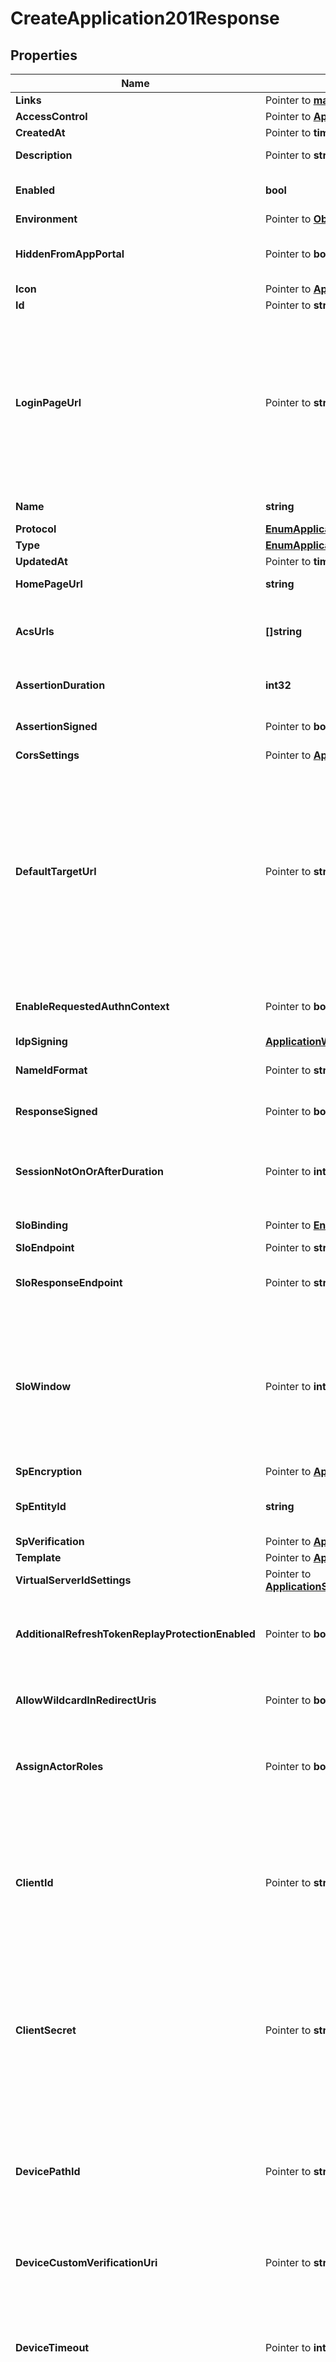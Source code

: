 # CreateApplication201Response

## Properties

Name | Type | Description | Notes
------------ | ------------- | ------------- | -------------
**Links** | Pointer to [**map[string]LinksHATEOASValue**](LinksHATEOASValue.md) |  | [optional] [readonly] 
**AccessControl** | Pointer to [**ApplicationAccessControl**](ApplicationAccessControl.md) |  | [optional] 
**CreatedAt** | Pointer to **time.Time** | The time the resource was created. | [optional] [readonly] 
**Description** | Pointer to **string** | A string that specifies the description of the application. | [optional] 
**Enabled** | **bool** | A string that specifies the current enabled state of the application. Options are ENABLED or DISABLED. | 
**Environment** | Pointer to [**ObjectEnvironment**](ObjectEnvironment.md) |  | [optional] 
**HiddenFromAppPortal** | Pointer to **bool** | A boolean to specify whether the application is hidden in the application portal despite the configured group access policy. | [optional] 
**Icon** | Pointer to [**ApplicationIcon**](ApplicationIcon.md) |  | [optional] 
**Id** | Pointer to **string** | A string that specifies the application ID. | [optional] [readonly] 
**LoginPageUrl** | Pointer to **string** | A string that specifies the custom login page URL for the application. If you set the loginPageUrl property for applications in an environment that sets a custom domain, the URL should include the top-level domain and at least one additional domain level. Warning To avoid issues with third-party cookies in some browsers, a custom domain must be used, giving your PingOne environment the same parent domain as your authentication application. For more information about custom domains, see Custom domains. | [optional] 
**Name** | **string** | A string that specifies the name of the application. This is a required property. | 
**Protocol** | [**EnumApplicationProtocol**](EnumApplicationProtocol.md) |  | 
**Type** | [**EnumApplicationType**](EnumApplicationType.md) |  | 
**UpdatedAt** | Pointer to **time.Time** | The time the resource was last updated. | [optional] [readonly] 
**HomePageUrl** | **string** | A string that specifies the custom home page URL for the application. | 
**AcsUrls** | **[]string** | A string that specifies the Assertion Consumer Service URLs. The first URL in the list is used as default (there must be at least one URL). This is a required property. | 
**AssertionDuration** | **int32** | An integer that specifies the assertion validity duration in seconds. This is a required property. | 
**AssertionSigned** | Pointer to **bool** | A boolean that specifies whether the SAML assertion itself should be signed. The default value is &#x60;true&#x60;. | [optional] [default to true]
**CorsSettings** | Pointer to [**ApplicationCorsSettings**](ApplicationCorsSettings.md) |  | [optional] 
**DefaultTargetUrl** | Pointer to **string** | This is used as the RelayState parameter by the IdP to deep link into the application after authentication. This value can be overridden by the applicationUrl query parameter for GET Identity Provider Initiated SSO. Although both of these parameters are generally URLs, because they are used as deep links, this is not enforced. If neither defaultTargetUrl nor applicationUrl is specified during a SAML authentication flow, no RelayState value is supplied to the application. The defaultTargetUrl (or the applicationUrl) value is passed to the SAML application&#39;s ACS URL as a separate RelayState key value (not within the SAMLResponse key value). | [optional] 
**EnableRequestedAuthnContext** | Pointer to **bool** | Indicates whether &#x60;requestedAuthnContext&#x60; is taken into account in policy decision-making during authentication. | [optional] 
**IdpSigning** | [**ApplicationWSFEDAllOfIdpSigning**](ApplicationWSFEDAllOfIdpSigning.md) |  | 
**NameIdFormat** | Pointer to **string** | A string that specifies the format of the Subject NameID attibute in the SAML assertion | [optional] 
**ResponseSigned** | Pointer to **bool** | A boolean that specifies whether the SAML assertion response itself should be signed. The default value is &#x60;false&#x60;. | [optional] [default to false]
**SessionNotOnOrAfterDuration** | Pointer to **int32** | Update this value if the SAML application requires a different &#x60;SessionNotOnOrAfter&#x60; attribute value within the &#x60;AuthnStatement&#x60; element than the &#x60;NotOnOrAfter&#x60; value set by the &#x60;assertionDuration&#x60; property. | [optional] 
**SloBinding** | Pointer to [**EnumApplicationSAMLSloBinding**](EnumApplicationSAMLSloBinding.md) |  | [optional] [default to ENUMAPPLICATIONSAMLSLOBINDING_POST]
**SloEndpoint** | Pointer to **string** | The single logout endpoint URL. | [optional] 
**SloResponseEndpoint** | Pointer to **string** | A string that specifies the endpoint URL to submit the logout response. If a value is not provided, the sloEndpoint property value is used to submit SLO response. | [optional] 
**SloWindow** | Pointer to **int32** | Defines how long PingOne can exchange logout messages with the application, specifically a &#x60;LogoutRequest&#x60; from the application, since the initial request. PingOne can also send a &#x60;LogoutRequest&#x60; to the application when a single logout is initiated by the user from other session participants, such as an application or identity provider. This setting is per application. The SLO logout is separate from the user session logout that revokes all tokens. | [optional] 
**SpEncryption** | Pointer to [**ApplicationSAMLAllOfSpEncryption**](ApplicationSAMLAllOfSpEncryption.md) |  | [optional] 
**SpEntityId** | **string** | A string that specifies the service provider entity ID used to lookup the application. This is a required property and is unique within the environment. | 
**SpVerification** | Pointer to [**ApplicationSAMLAllOfSpVerification**](ApplicationSAMLAllOfSpVerification.md) |  | [optional] 
**Template** | Pointer to [**ApplicationTemplate**](ApplicationTemplate.md) |  | [optional] 
**VirtualServerIdSettings** | Pointer to [**ApplicationSAMLAllOfVirtualServerIdSettings**](ApplicationSAMLAllOfVirtualServerIdSettings.md) |  | [optional] 
**AdditionalRefreshTokenReplayProtectionEnabled** | Pointer to **bool** | When set to &#x60;true&#x60; (the default), if you attempt to reuse the refresh token, the authorization server immediately revokes the reused refresh token, as well as all descendant tokens. Setting this to null equates to a &#x60;false&#x60; setting. | [optional] [default to true]
**AllowWildcardInRedirectUris** | Pointer to **bool** | A boolean to specify whether wildcards are allowed in redirect URIs. For more information, see [Wildcards in Redirect URIs](https://docs.pingidentity.com/csh?context&#x3D;p1_c_wildcard_redirect_uri). | [optional] 
**AssignActorRoles** | Pointer to **bool** | A boolean that specifies whether the permissions service should assign default roles to the application. This property is set only on the POST request. The property is ignored when included in a PUT request. | [optional] 
**ClientId** | Pointer to **string** | (Required when &#x60;clientSecret&#x60; is specified.) Supported only for &#x60;POST&#x60; operations. To modify the value of this field, the environment must be enabled with the feature flag to allow importing applications with administrator defined client ID and client secret values. This is the unique ID of an external application that is being migrated to PingOne. The ID must be a minimum of 8 alpha-numeric characters, and must be globally unique in PingOne. | [optional] 
**ClientSecret** | Pointer to **string** | (Required when &#x60;clientId&#x60; is specified.) Supported only for &#x60;POST&#x60; operations. To modify the value of this field, the environment must be enabled with the feature flag to allow importing applications with administrator defined client ID and client secret values. This is the client secret associated with &#x60;clientId&#x60; for an external application that is being migrated to PingOne. This must be a minimum of 8 alpha-numeric characters. | [optional] [readonly] 
**DevicePathId** | Pointer to **string** | A string that specifies a unique identifier within an environment for a device authorization grant flow to provide a short identifier to the application. This property is ignored when the &#x60;deviceCustomVerificationUri&#x60; property is configured. The string can contain any letters, numbers, and some special characters (regex &#x60;a-zA-Z0-9_-&#x60;). It can have a length of no more than 50 characters (&#x60;min&#x60;/&#x60;max&#x60;&#x3D;&#x60;1&#x60;/&#x60;50&#x60;). | [optional] 
**DeviceCustomVerificationUri** | Pointer to **string** | A string that specifies an optional custom verification URI that is returned for the &#x60;/device_authorization&#x60; endpoint. | [optional] 
**DeviceTimeout** | Pointer to **int32** | An integer that specifies the length of time (in seconds) that the &#x60;userCode&#x60; and &#x60;deviceCode&#x60; returned by the &#x60;/device_authorization&#x60; endpoint are valid. This property is required only for applications in which the &#x60;grantTypes&#x60; property is set to &#x60;device_code&#x60;. The default value is &#x60;600&#x60; seconds. It can have a value of no more than &#x60;3600&#x60; seconds (&#x60;min&#x60;/&#x60;max&#x60;&#x3D;&#x60;1&#x60;/&#x60;3600&#x60;). | [optional] [default to 600]
**DevicePollingInterval** | Pointer to **int32** | An integer that specifies the frequency (in seconds) for the client to poll the &#x60;/as/token&#x60; endpoint. This property is required only for applications in which the &#x60;grantTypes&#x60; property is set to &#x60;device_code&#x60;. The default value is &#x60;5&#x60; seconds. It can have a value of no more than &#x60;60&#x60; seconds (&#x60;min&#x60;/&#x60;max&#x60;&#x3D;&#x60;1&#x60;/&#x60;60&#x60;). | [optional] [default to 5]
**IdpSignoff** | Pointer to **bool** | Set this to true to allow an application to request to terminate a user session using only the ID token. The application is not required to have access to the session token cookie. | [optional] 
**Jwks** | Pointer to **string** | A JWKS string that validates the signature of signed JWTs for applications that use the &#x60;PRIVATE_KEY_JWT&#x60; option for the &#x60;tokenEndpointAuthMethod&#x60;. This property is required when &#x60;tokenEndpointAuthMethod&#x60; is &#x60;PRIVATE_KEY_JWT&#x60; and the &#x60;jwksUrl&#x60; property is empty. For more information, see [Create a private_key_jwt JWKS string](https://apidocs.pingidentity.com/pingone/platform/v1/api/#create-a-private_key_jwt-jwks-string). This property is also required if the optional &#x60;request&#x60; property JWT on the authorize endpoint is signed using the RS256 (or RS384, RS512) signing algorithm and the &#x60;jwksUrl&#x60; property is empty. For more infornmation about signing the request property JWT, see [Create a request property JWT](https://apidocs.pingidentity.com/pingone/platform/v1/api/#create-a-request-property-jwt). | [optional] 
**JwksUrl** | Pointer to **string** | A URL (supports &#x60;https://&#x60; only) that provides access to a JWKS string that validates the signature of signed JWTs for applications that use the &#x60;PRIVATE_KEY_JWT&#x60; option for the &#x60;tokenEndpointAuthMethod&#x60;. This property is required when &#x60;tokenEndpointAuthMethod&#x60; is &#x60;PRIVATE_KEY_JWT&#x60; and the &#x60;jwks&#x60; property is empty. For more information, see [Create a private_key_jwt JWKS string](https://apidocs.pingidentity.com/pingone/platform/v1/api/#create-a-private_key_jwt-jwks-string). This property is also required if the optional &#x60;request&#x60; property JWT on the authorize endpoint is signed using the RS256 (or RS384, RS512) signing algorithm and the &#x60;jwks&#x60; property is empty. For more infornmation about signing the request property JWT, see [Create a request property JWT](https://apidocs.pingidentity.com/pingone/platform/v1/api/#create-a-request-property-jwt). | [optional] 
**Mobile** | Pointer to [**ApplicationOIDCAllOfMobile**](ApplicationOIDCAllOfMobile.md) |  | [optional] 
**BundleId** | Pointer to **string** | **Deprecation Notice** This field is deprecated and will be removed in a future release. Use &#x60;mobile.bundleId&#x60; instead.  A string that specifies the bundle associated with the application, for push notifications in native apps. The value of the bundleId property is unique per environment, and once defined, is immutable.  | [optional] 
**PackageName** | Pointer to **string** | **Deprecation Notice** This field is deprecated and will be removed in a future release. Use &#x60;mobile.packageName&#x60; instead.  A string that specifies the package name associated with the application, for push notifications in native apps. The value of the mobile.packageName property is unique per environment, and once defined, is immutable.  | [optional] 
**Kerberos** | Pointer to [**ApplicationWSFEDAllOfKerberos**](ApplicationWSFEDAllOfKerberos.md) |  | [optional] 
**GrantTypes** | [**[]EnumApplicationOIDCGrantType**](EnumApplicationOIDCGrantType.md) | A string that specifies the grant type for the authorization request. This is a required property. Options are AUTHORIZATION_CODE, IMPLICIT, REFRESH_TOKEN, CLIENT_CREDENTIALS. | 
**InitiateLoginUri** | Pointer to **string** | A string that specifies the URI to use for third-parties to begin the sign-on process for the application. If specified, PingOne redirects users to this URI to initiate SSO to PingOne. The application is responsible for implementing the relevant OIDC flow when the initiate login URI is requested. This property is required if you want the application to appear in the PingOne Application Portal. See the OIDC specification section of [Initiating Login from a Third Party](https://openid.net/specs/openid-connect-core-1_0.html#ThirdPartyInitiatedLogin) for more information. | [optional] 
**PkceEnforcement** | Pointer to [**EnumApplicationOIDCPKCEOption**](EnumApplicationOIDCPKCEOption.md) |  | [optional] 
**PostLogoutRedirectUris** | Pointer to **[]string** | A string that specifies the URLs that the browser can be redirected to after logout. | [optional] 
**RedirectUris** | Pointer to **[]string** | A string that specifies the callback URI for the authentication response. | [optional] 
**RefreshTokenDuration** | Pointer to **int32** | An integer that specifies the lifetime in seconds of the refresh token. If a value is not provided, the default value is 2592000, or 30 days. Valid values are between 60 and 2147483647. If the &#x60;refreshTokenRollingDuration&#x60; property is specified for the application, then this property must be less than or equal to the value of &#x60;refreshTokenRollingDuration&#x60;. After this property is set, the value cannot be nullified. This value is used to generate the value for the exp claim when minting a new refresh token. | [optional] [default to 2592000]
**RefreshTokenRollingDuration** | Pointer to **int32** | An integer that specifies the number of seconds a refresh token can be exchanged before re-authentication is required. If a value is not provided, the refresh token is valid forever. Valid values are between 60 and 2147483647. After this property is set, the value cannot be nullified. This value is used to generate the value for the exp claim when minting a new refresh token. | [optional] 
**RefreshTokenRollingGracePeriodDuration** | Pointer to **int32** | The number of seconds that a refresh token may be reused after having been exchanged for a new set of tokens. This is useful in the case of network errors on the client. Valid values are between 0 and 86400 seconds. Null is treated the same as 0. | [optional] 
**ResponseTypes** | Pointer to [**[]EnumApplicationOIDCResponseType**](EnumApplicationOIDCResponseType.md) | The code or token type returned by an authorization request. Options are &#x60;TOKEN&#x60;, &#x60;ID_TOKEN&#x60;, and &#x60;CODE&#x60;. For hybrid flows that specify &#x60;CODE&#x60; with &#x60;TOKEN&#x60; or &#x60;ID_TOKEN&#x60;, see [Hybrid grant type](https://apidocs.pingidentity.com/pingone/main/v1/api/#hybrid-grant-type). | [optional] 
**RequireSignedRequestObject** | Pointer to **bool** | Indicates that the Java Web Token (JWT) for the [request query](https://openid.net/specs/openid-connect-core-1_0.html#RequestObject) parameter is required to be signed. If &#x60;false&#x60; or null (default), a signed request object is not required. Both &#x60;supportUnsignedRequestObject&#x60; and this property cannot be set to &#x60;true&#x60;. | [optional] 
**SupportUnsignedRequestObject** | Pointer to **bool** | A boolean that specifies whether the [request query](https://openid.net/specs/openid-connect-core-1_0.html#RequestObject) parameter JWT is allowed to be unsigned. If false or null (default), an unsigned request object is not allowed. | [optional] 
**Tags** | Pointer to [**[]EnumApplicationTags**](EnumApplicationTags.md) | An array that specifies the list of labels associated with the application. Options are &#x60;PING_FED_CONNECTION_INTEGRATION&#x60;.  Only applicable for creating worker applications. | [optional] 
**TargetLinkUri** | Pointer to **string** | The URI for the application. If specified, PingOne will redirect application users to this URI after a user is authenticated. In the PingOne admin console, this becomes the value of the &#x60;target_link_uri&#x60; parameter used for the Initiate Single Sign-On URL field. | [optional] 
**TokenEndpointAuthMethod** | [**EnumApplicationOIDCTokenAuthMethod**](EnumApplicationOIDCTokenAuthMethod.md) |  | 
**ParRequirement** | Pointer to [**EnumApplicationOIDCPARRequirement**](EnumApplicationOIDCPARRequirement.md) |  | [optional] [default to ENUMAPPLICATIONOIDCPARREQUIREMENT_OPTIONAL]
**ParTimeout** | Pointer to **int32** | PAR timeout in seconds. Must be between &#x60;1&#x60; and &#x60;600&#x60;. The default value is &#x60;60&#x60;. | [optional] [default to 60]
**Signing** | Pointer to [**ApplicationOIDCAllOfSigning**](ApplicationOIDCAllOfSigning.md) |  | [optional] 
**AudienceRestriction** | Pointer to **string** | The service provider ID. Defaults to &#x60;urn:federation:MicrosoftOnline&#x60;. | [optional] [default to "urn:federation:MicrosoftOnline"]
**DomainName** | **string** | The federated domain name (for example, the Azure custom domain). | 
**ReplyUrl** | **string** | The URL that the replying party (such as, Office365) uses to accept submissions of RequestSecurityTokenResponse messages that are a result of SSO requests. | 
**SubjectNameIdentifierFormat** | Pointer to [**EnumApplicationWSFEDSubjectNameIdentifierFormat**](EnumApplicationWSFEDSubjectNameIdentifierFormat.md) |  | [optional] 

## Methods

### NewCreateApplication201Response

`func NewCreateApplication201Response(enabled bool, name string, protocol EnumApplicationProtocol, type_ EnumApplicationType, homePageUrl string, acsUrls []string, assertionDuration int32, idpSigning ApplicationWSFEDAllOfIdpSigning, spEntityId string, grantTypes []EnumApplicationOIDCGrantType, tokenEndpointAuthMethod EnumApplicationOIDCTokenAuthMethod, domainName string, replyUrl string, ) *CreateApplication201Response`

NewCreateApplication201Response instantiates a new CreateApplication201Response object
This constructor will assign default values to properties that have it defined,
and makes sure properties required by API are set, but the set of arguments
will change when the set of required properties is changed

### NewCreateApplication201ResponseWithDefaults

`func NewCreateApplication201ResponseWithDefaults() *CreateApplication201Response`

NewCreateApplication201ResponseWithDefaults instantiates a new CreateApplication201Response object
This constructor will only assign default values to properties that have it defined,
but it doesn't guarantee that properties required by API are set

### GetLinks

`func (o *CreateApplication201Response) GetLinks() map[string]LinksHATEOASValue`

GetLinks returns the Links field if non-nil, zero value otherwise.

### GetLinksOk

`func (o *CreateApplication201Response) GetLinksOk() (*map[string]LinksHATEOASValue, bool)`

GetLinksOk returns a tuple with the Links field if it's non-nil, zero value otherwise
and a boolean to check if the value has been set.

### SetLinks

`func (o *CreateApplication201Response) SetLinks(v map[string]LinksHATEOASValue)`

SetLinks sets Links field to given value.

### HasLinks

`func (o *CreateApplication201Response) HasLinks() bool`

HasLinks returns a boolean if a field has been set.

### GetAccessControl

`func (o *CreateApplication201Response) GetAccessControl() ApplicationAccessControl`

GetAccessControl returns the AccessControl field if non-nil, zero value otherwise.

### GetAccessControlOk

`func (o *CreateApplication201Response) GetAccessControlOk() (*ApplicationAccessControl, bool)`

GetAccessControlOk returns a tuple with the AccessControl field if it's non-nil, zero value otherwise
and a boolean to check if the value has been set.

### SetAccessControl

`func (o *CreateApplication201Response) SetAccessControl(v ApplicationAccessControl)`

SetAccessControl sets AccessControl field to given value.

### HasAccessControl

`func (o *CreateApplication201Response) HasAccessControl() bool`

HasAccessControl returns a boolean if a field has been set.

### GetCreatedAt

`func (o *CreateApplication201Response) GetCreatedAt() time.Time`

GetCreatedAt returns the CreatedAt field if non-nil, zero value otherwise.

### GetCreatedAtOk

`func (o *CreateApplication201Response) GetCreatedAtOk() (*time.Time, bool)`

GetCreatedAtOk returns a tuple with the CreatedAt field if it's non-nil, zero value otherwise
and a boolean to check if the value has been set.

### SetCreatedAt

`func (o *CreateApplication201Response) SetCreatedAt(v time.Time)`

SetCreatedAt sets CreatedAt field to given value.

### HasCreatedAt

`func (o *CreateApplication201Response) HasCreatedAt() bool`

HasCreatedAt returns a boolean if a field has been set.

### GetDescription

`func (o *CreateApplication201Response) GetDescription() string`

GetDescription returns the Description field if non-nil, zero value otherwise.

### GetDescriptionOk

`func (o *CreateApplication201Response) GetDescriptionOk() (*string, bool)`

GetDescriptionOk returns a tuple with the Description field if it's non-nil, zero value otherwise
and a boolean to check if the value has been set.

### SetDescription

`func (o *CreateApplication201Response) SetDescription(v string)`

SetDescription sets Description field to given value.

### HasDescription

`func (o *CreateApplication201Response) HasDescription() bool`

HasDescription returns a boolean if a field has been set.

### GetEnabled

`func (o *CreateApplication201Response) GetEnabled() bool`

GetEnabled returns the Enabled field if non-nil, zero value otherwise.

### GetEnabledOk

`func (o *CreateApplication201Response) GetEnabledOk() (*bool, bool)`

GetEnabledOk returns a tuple with the Enabled field if it's non-nil, zero value otherwise
and a boolean to check if the value has been set.

### SetEnabled

`func (o *CreateApplication201Response) SetEnabled(v bool)`

SetEnabled sets Enabled field to given value.


### GetEnvironment

`func (o *CreateApplication201Response) GetEnvironment() ObjectEnvironment`

GetEnvironment returns the Environment field if non-nil, zero value otherwise.

### GetEnvironmentOk

`func (o *CreateApplication201Response) GetEnvironmentOk() (*ObjectEnvironment, bool)`

GetEnvironmentOk returns a tuple with the Environment field if it's non-nil, zero value otherwise
and a boolean to check if the value has been set.

### SetEnvironment

`func (o *CreateApplication201Response) SetEnvironment(v ObjectEnvironment)`

SetEnvironment sets Environment field to given value.

### HasEnvironment

`func (o *CreateApplication201Response) HasEnvironment() bool`

HasEnvironment returns a boolean if a field has been set.

### GetHiddenFromAppPortal

`func (o *CreateApplication201Response) GetHiddenFromAppPortal() bool`

GetHiddenFromAppPortal returns the HiddenFromAppPortal field if non-nil, zero value otherwise.

### GetHiddenFromAppPortalOk

`func (o *CreateApplication201Response) GetHiddenFromAppPortalOk() (*bool, bool)`

GetHiddenFromAppPortalOk returns a tuple with the HiddenFromAppPortal field if it's non-nil, zero value otherwise
and a boolean to check if the value has been set.

### SetHiddenFromAppPortal

`func (o *CreateApplication201Response) SetHiddenFromAppPortal(v bool)`

SetHiddenFromAppPortal sets HiddenFromAppPortal field to given value.

### HasHiddenFromAppPortal

`func (o *CreateApplication201Response) HasHiddenFromAppPortal() bool`

HasHiddenFromAppPortal returns a boolean if a field has been set.

### GetIcon

`func (o *CreateApplication201Response) GetIcon() ApplicationIcon`

GetIcon returns the Icon field if non-nil, zero value otherwise.

### GetIconOk

`func (o *CreateApplication201Response) GetIconOk() (*ApplicationIcon, bool)`

GetIconOk returns a tuple with the Icon field if it's non-nil, zero value otherwise
and a boolean to check if the value has been set.

### SetIcon

`func (o *CreateApplication201Response) SetIcon(v ApplicationIcon)`

SetIcon sets Icon field to given value.

### HasIcon

`func (o *CreateApplication201Response) HasIcon() bool`

HasIcon returns a boolean if a field has been set.

### GetId

`func (o *CreateApplication201Response) GetId() string`

GetId returns the Id field if non-nil, zero value otherwise.

### GetIdOk

`func (o *CreateApplication201Response) GetIdOk() (*string, bool)`

GetIdOk returns a tuple with the Id field if it's non-nil, zero value otherwise
and a boolean to check if the value has been set.

### SetId

`func (o *CreateApplication201Response) SetId(v string)`

SetId sets Id field to given value.

### HasId

`func (o *CreateApplication201Response) HasId() bool`

HasId returns a boolean if a field has been set.

### GetLoginPageUrl

`func (o *CreateApplication201Response) GetLoginPageUrl() string`

GetLoginPageUrl returns the LoginPageUrl field if non-nil, zero value otherwise.

### GetLoginPageUrlOk

`func (o *CreateApplication201Response) GetLoginPageUrlOk() (*string, bool)`

GetLoginPageUrlOk returns a tuple with the LoginPageUrl field if it's non-nil, zero value otherwise
and a boolean to check if the value has been set.

### SetLoginPageUrl

`func (o *CreateApplication201Response) SetLoginPageUrl(v string)`

SetLoginPageUrl sets LoginPageUrl field to given value.

### HasLoginPageUrl

`func (o *CreateApplication201Response) HasLoginPageUrl() bool`

HasLoginPageUrl returns a boolean if a field has been set.

### GetName

`func (o *CreateApplication201Response) GetName() string`

GetName returns the Name field if non-nil, zero value otherwise.

### GetNameOk

`func (o *CreateApplication201Response) GetNameOk() (*string, bool)`

GetNameOk returns a tuple with the Name field if it's non-nil, zero value otherwise
and a boolean to check if the value has been set.

### SetName

`func (o *CreateApplication201Response) SetName(v string)`

SetName sets Name field to given value.


### GetProtocol

`func (o *CreateApplication201Response) GetProtocol() EnumApplicationProtocol`

GetProtocol returns the Protocol field if non-nil, zero value otherwise.

### GetProtocolOk

`func (o *CreateApplication201Response) GetProtocolOk() (*EnumApplicationProtocol, bool)`

GetProtocolOk returns a tuple with the Protocol field if it's non-nil, zero value otherwise
and a boolean to check if the value has been set.

### SetProtocol

`func (o *CreateApplication201Response) SetProtocol(v EnumApplicationProtocol)`

SetProtocol sets Protocol field to given value.


### GetType

`func (o *CreateApplication201Response) GetType() EnumApplicationType`

GetType returns the Type field if non-nil, zero value otherwise.

### GetTypeOk

`func (o *CreateApplication201Response) GetTypeOk() (*EnumApplicationType, bool)`

GetTypeOk returns a tuple with the Type field if it's non-nil, zero value otherwise
and a boolean to check if the value has been set.

### SetType

`func (o *CreateApplication201Response) SetType(v EnumApplicationType)`

SetType sets Type field to given value.


### GetUpdatedAt

`func (o *CreateApplication201Response) GetUpdatedAt() time.Time`

GetUpdatedAt returns the UpdatedAt field if non-nil, zero value otherwise.

### GetUpdatedAtOk

`func (o *CreateApplication201Response) GetUpdatedAtOk() (*time.Time, bool)`

GetUpdatedAtOk returns a tuple with the UpdatedAt field if it's non-nil, zero value otherwise
and a boolean to check if the value has been set.

### SetUpdatedAt

`func (o *CreateApplication201Response) SetUpdatedAt(v time.Time)`

SetUpdatedAt sets UpdatedAt field to given value.

### HasUpdatedAt

`func (o *CreateApplication201Response) HasUpdatedAt() bool`

HasUpdatedAt returns a boolean if a field has been set.

### GetHomePageUrl

`func (o *CreateApplication201Response) GetHomePageUrl() string`

GetHomePageUrl returns the HomePageUrl field if non-nil, zero value otherwise.

### GetHomePageUrlOk

`func (o *CreateApplication201Response) GetHomePageUrlOk() (*string, bool)`

GetHomePageUrlOk returns a tuple with the HomePageUrl field if it's non-nil, zero value otherwise
and a boolean to check if the value has been set.

### SetHomePageUrl

`func (o *CreateApplication201Response) SetHomePageUrl(v string)`

SetHomePageUrl sets HomePageUrl field to given value.


### GetAcsUrls

`func (o *CreateApplication201Response) GetAcsUrls() []string`

GetAcsUrls returns the AcsUrls field if non-nil, zero value otherwise.

### GetAcsUrlsOk

`func (o *CreateApplication201Response) GetAcsUrlsOk() (*[]string, bool)`

GetAcsUrlsOk returns a tuple with the AcsUrls field if it's non-nil, zero value otherwise
and a boolean to check if the value has been set.

### SetAcsUrls

`func (o *CreateApplication201Response) SetAcsUrls(v []string)`

SetAcsUrls sets AcsUrls field to given value.


### GetAssertionDuration

`func (o *CreateApplication201Response) GetAssertionDuration() int32`

GetAssertionDuration returns the AssertionDuration field if non-nil, zero value otherwise.

### GetAssertionDurationOk

`func (o *CreateApplication201Response) GetAssertionDurationOk() (*int32, bool)`

GetAssertionDurationOk returns a tuple with the AssertionDuration field if it's non-nil, zero value otherwise
and a boolean to check if the value has been set.

### SetAssertionDuration

`func (o *CreateApplication201Response) SetAssertionDuration(v int32)`

SetAssertionDuration sets AssertionDuration field to given value.


### GetAssertionSigned

`func (o *CreateApplication201Response) GetAssertionSigned() bool`

GetAssertionSigned returns the AssertionSigned field if non-nil, zero value otherwise.

### GetAssertionSignedOk

`func (o *CreateApplication201Response) GetAssertionSignedOk() (*bool, bool)`

GetAssertionSignedOk returns a tuple with the AssertionSigned field if it's non-nil, zero value otherwise
and a boolean to check if the value has been set.

### SetAssertionSigned

`func (o *CreateApplication201Response) SetAssertionSigned(v bool)`

SetAssertionSigned sets AssertionSigned field to given value.

### HasAssertionSigned

`func (o *CreateApplication201Response) HasAssertionSigned() bool`

HasAssertionSigned returns a boolean if a field has been set.

### GetCorsSettings

`func (o *CreateApplication201Response) GetCorsSettings() ApplicationCorsSettings`

GetCorsSettings returns the CorsSettings field if non-nil, zero value otherwise.

### GetCorsSettingsOk

`func (o *CreateApplication201Response) GetCorsSettingsOk() (*ApplicationCorsSettings, bool)`

GetCorsSettingsOk returns a tuple with the CorsSettings field if it's non-nil, zero value otherwise
and a boolean to check if the value has been set.

### SetCorsSettings

`func (o *CreateApplication201Response) SetCorsSettings(v ApplicationCorsSettings)`

SetCorsSettings sets CorsSettings field to given value.

### HasCorsSettings

`func (o *CreateApplication201Response) HasCorsSettings() bool`

HasCorsSettings returns a boolean if a field has been set.

### GetDefaultTargetUrl

`func (o *CreateApplication201Response) GetDefaultTargetUrl() string`

GetDefaultTargetUrl returns the DefaultTargetUrl field if non-nil, zero value otherwise.

### GetDefaultTargetUrlOk

`func (o *CreateApplication201Response) GetDefaultTargetUrlOk() (*string, bool)`

GetDefaultTargetUrlOk returns a tuple with the DefaultTargetUrl field if it's non-nil, zero value otherwise
and a boolean to check if the value has been set.

### SetDefaultTargetUrl

`func (o *CreateApplication201Response) SetDefaultTargetUrl(v string)`

SetDefaultTargetUrl sets DefaultTargetUrl field to given value.

### HasDefaultTargetUrl

`func (o *CreateApplication201Response) HasDefaultTargetUrl() bool`

HasDefaultTargetUrl returns a boolean if a field has been set.

### GetEnableRequestedAuthnContext

`func (o *CreateApplication201Response) GetEnableRequestedAuthnContext() bool`

GetEnableRequestedAuthnContext returns the EnableRequestedAuthnContext field if non-nil, zero value otherwise.

### GetEnableRequestedAuthnContextOk

`func (o *CreateApplication201Response) GetEnableRequestedAuthnContextOk() (*bool, bool)`

GetEnableRequestedAuthnContextOk returns a tuple with the EnableRequestedAuthnContext field if it's non-nil, zero value otherwise
and a boolean to check if the value has been set.

### SetEnableRequestedAuthnContext

`func (o *CreateApplication201Response) SetEnableRequestedAuthnContext(v bool)`

SetEnableRequestedAuthnContext sets EnableRequestedAuthnContext field to given value.

### HasEnableRequestedAuthnContext

`func (o *CreateApplication201Response) HasEnableRequestedAuthnContext() bool`

HasEnableRequestedAuthnContext returns a boolean if a field has been set.

### GetIdpSigning

`func (o *CreateApplication201Response) GetIdpSigning() ApplicationWSFEDAllOfIdpSigning`

GetIdpSigning returns the IdpSigning field if non-nil, zero value otherwise.

### GetIdpSigningOk

`func (o *CreateApplication201Response) GetIdpSigningOk() (*ApplicationWSFEDAllOfIdpSigning, bool)`

GetIdpSigningOk returns a tuple with the IdpSigning field if it's non-nil, zero value otherwise
and a boolean to check if the value has been set.

### SetIdpSigning

`func (o *CreateApplication201Response) SetIdpSigning(v ApplicationWSFEDAllOfIdpSigning)`

SetIdpSigning sets IdpSigning field to given value.


### GetNameIdFormat

`func (o *CreateApplication201Response) GetNameIdFormat() string`

GetNameIdFormat returns the NameIdFormat field if non-nil, zero value otherwise.

### GetNameIdFormatOk

`func (o *CreateApplication201Response) GetNameIdFormatOk() (*string, bool)`

GetNameIdFormatOk returns a tuple with the NameIdFormat field if it's non-nil, zero value otherwise
and a boolean to check if the value has been set.

### SetNameIdFormat

`func (o *CreateApplication201Response) SetNameIdFormat(v string)`

SetNameIdFormat sets NameIdFormat field to given value.

### HasNameIdFormat

`func (o *CreateApplication201Response) HasNameIdFormat() bool`

HasNameIdFormat returns a boolean if a field has been set.

### GetResponseSigned

`func (o *CreateApplication201Response) GetResponseSigned() bool`

GetResponseSigned returns the ResponseSigned field if non-nil, zero value otherwise.

### GetResponseSignedOk

`func (o *CreateApplication201Response) GetResponseSignedOk() (*bool, bool)`

GetResponseSignedOk returns a tuple with the ResponseSigned field if it's non-nil, zero value otherwise
and a boolean to check if the value has been set.

### SetResponseSigned

`func (o *CreateApplication201Response) SetResponseSigned(v bool)`

SetResponseSigned sets ResponseSigned field to given value.

### HasResponseSigned

`func (o *CreateApplication201Response) HasResponseSigned() bool`

HasResponseSigned returns a boolean if a field has been set.

### GetSessionNotOnOrAfterDuration

`func (o *CreateApplication201Response) GetSessionNotOnOrAfterDuration() int32`

GetSessionNotOnOrAfterDuration returns the SessionNotOnOrAfterDuration field if non-nil, zero value otherwise.

### GetSessionNotOnOrAfterDurationOk

`func (o *CreateApplication201Response) GetSessionNotOnOrAfterDurationOk() (*int32, bool)`

GetSessionNotOnOrAfterDurationOk returns a tuple with the SessionNotOnOrAfterDuration field if it's non-nil, zero value otherwise
and a boolean to check if the value has been set.

### SetSessionNotOnOrAfterDuration

`func (o *CreateApplication201Response) SetSessionNotOnOrAfterDuration(v int32)`

SetSessionNotOnOrAfterDuration sets SessionNotOnOrAfterDuration field to given value.

### HasSessionNotOnOrAfterDuration

`func (o *CreateApplication201Response) HasSessionNotOnOrAfterDuration() bool`

HasSessionNotOnOrAfterDuration returns a boolean if a field has been set.

### GetSloBinding

`func (o *CreateApplication201Response) GetSloBinding() EnumApplicationSAMLSloBinding`

GetSloBinding returns the SloBinding field if non-nil, zero value otherwise.

### GetSloBindingOk

`func (o *CreateApplication201Response) GetSloBindingOk() (*EnumApplicationSAMLSloBinding, bool)`

GetSloBindingOk returns a tuple with the SloBinding field if it's non-nil, zero value otherwise
and a boolean to check if the value has been set.

### SetSloBinding

`func (o *CreateApplication201Response) SetSloBinding(v EnumApplicationSAMLSloBinding)`

SetSloBinding sets SloBinding field to given value.

### HasSloBinding

`func (o *CreateApplication201Response) HasSloBinding() bool`

HasSloBinding returns a boolean if a field has been set.

### GetSloEndpoint

`func (o *CreateApplication201Response) GetSloEndpoint() string`

GetSloEndpoint returns the SloEndpoint field if non-nil, zero value otherwise.

### GetSloEndpointOk

`func (o *CreateApplication201Response) GetSloEndpointOk() (*string, bool)`

GetSloEndpointOk returns a tuple with the SloEndpoint field if it's non-nil, zero value otherwise
and a boolean to check if the value has been set.

### SetSloEndpoint

`func (o *CreateApplication201Response) SetSloEndpoint(v string)`

SetSloEndpoint sets SloEndpoint field to given value.

### HasSloEndpoint

`func (o *CreateApplication201Response) HasSloEndpoint() bool`

HasSloEndpoint returns a boolean if a field has been set.

### GetSloResponseEndpoint

`func (o *CreateApplication201Response) GetSloResponseEndpoint() string`

GetSloResponseEndpoint returns the SloResponseEndpoint field if non-nil, zero value otherwise.

### GetSloResponseEndpointOk

`func (o *CreateApplication201Response) GetSloResponseEndpointOk() (*string, bool)`

GetSloResponseEndpointOk returns a tuple with the SloResponseEndpoint field if it's non-nil, zero value otherwise
and a boolean to check if the value has been set.

### SetSloResponseEndpoint

`func (o *CreateApplication201Response) SetSloResponseEndpoint(v string)`

SetSloResponseEndpoint sets SloResponseEndpoint field to given value.

### HasSloResponseEndpoint

`func (o *CreateApplication201Response) HasSloResponseEndpoint() bool`

HasSloResponseEndpoint returns a boolean if a field has been set.

### GetSloWindow

`func (o *CreateApplication201Response) GetSloWindow() int32`

GetSloWindow returns the SloWindow field if non-nil, zero value otherwise.

### GetSloWindowOk

`func (o *CreateApplication201Response) GetSloWindowOk() (*int32, bool)`

GetSloWindowOk returns a tuple with the SloWindow field if it's non-nil, zero value otherwise
and a boolean to check if the value has been set.

### SetSloWindow

`func (o *CreateApplication201Response) SetSloWindow(v int32)`

SetSloWindow sets SloWindow field to given value.

### HasSloWindow

`func (o *CreateApplication201Response) HasSloWindow() bool`

HasSloWindow returns a boolean if a field has been set.

### GetSpEncryption

`func (o *CreateApplication201Response) GetSpEncryption() ApplicationSAMLAllOfSpEncryption`

GetSpEncryption returns the SpEncryption field if non-nil, zero value otherwise.

### GetSpEncryptionOk

`func (o *CreateApplication201Response) GetSpEncryptionOk() (*ApplicationSAMLAllOfSpEncryption, bool)`

GetSpEncryptionOk returns a tuple with the SpEncryption field if it's non-nil, zero value otherwise
and a boolean to check if the value has been set.

### SetSpEncryption

`func (o *CreateApplication201Response) SetSpEncryption(v ApplicationSAMLAllOfSpEncryption)`

SetSpEncryption sets SpEncryption field to given value.

### HasSpEncryption

`func (o *CreateApplication201Response) HasSpEncryption() bool`

HasSpEncryption returns a boolean if a field has been set.

### GetSpEntityId

`func (o *CreateApplication201Response) GetSpEntityId() string`

GetSpEntityId returns the SpEntityId field if non-nil, zero value otherwise.

### GetSpEntityIdOk

`func (o *CreateApplication201Response) GetSpEntityIdOk() (*string, bool)`

GetSpEntityIdOk returns a tuple with the SpEntityId field if it's non-nil, zero value otherwise
and a boolean to check if the value has been set.

### SetSpEntityId

`func (o *CreateApplication201Response) SetSpEntityId(v string)`

SetSpEntityId sets SpEntityId field to given value.


### GetSpVerification

`func (o *CreateApplication201Response) GetSpVerification() ApplicationSAMLAllOfSpVerification`

GetSpVerification returns the SpVerification field if non-nil, zero value otherwise.

### GetSpVerificationOk

`func (o *CreateApplication201Response) GetSpVerificationOk() (*ApplicationSAMLAllOfSpVerification, bool)`

GetSpVerificationOk returns a tuple with the SpVerification field if it's non-nil, zero value otherwise
and a boolean to check if the value has been set.

### SetSpVerification

`func (o *CreateApplication201Response) SetSpVerification(v ApplicationSAMLAllOfSpVerification)`

SetSpVerification sets SpVerification field to given value.

### HasSpVerification

`func (o *CreateApplication201Response) HasSpVerification() bool`

HasSpVerification returns a boolean if a field has been set.

### GetTemplate

`func (o *CreateApplication201Response) GetTemplate() ApplicationTemplate`

GetTemplate returns the Template field if non-nil, zero value otherwise.

### GetTemplateOk

`func (o *CreateApplication201Response) GetTemplateOk() (*ApplicationTemplate, bool)`

GetTemplateOk returns a tuple with the Template field if it's non-nil, zero value otherwise
and a boolean to check if the value has been set.

### SetTemplate

`func (o *CreateApplication201Response) SetTemplate(v ApplicationTemplate)`

SetTemplate sets Template field to given value.

### HasTemplate

`func (o *CreateApplication201Response) HasTemplate() bool`

HasTemplate returns a boolean if a field has been set.

### GetVirtualServerIdSettings

`func (o *CreateApplication201Response) GetVirtualServerIdSettings() ApplicationSAMLAllOfVirtualServerIdSettings`

GetVirtualServerIdSettings returns the VirtualServerIdSettings field if non-nil, zero value otherwise.

### GetVirtualServerIdSettingsOk

`func (o *CreateApplication201Response) GetVirtualServerIdSettingsOk() (*ApplicationSAMLAllOfVirtualServerIdSettings, bool)`

GetVirtualServerIdSettingsOk returns a tuple with the VirtualServerIdSettings field if it's non-nil, zero value otherwise
and a boolean to check if the value has been set.

### SetVirtualServerIdSettings

`func (o *CreateApplication201Response) SetVirtualServerIdSettings(v ApplicationSAMLAllOfVirtualServerIdSettings)`

SetVirtualServerIdSettings sets VirtualServerIdSettings field to given value.

### HasVirtualServerIdSettings

`func (o *CreateApplication201Response) HasVirtualServerIdSettings() bool`

HasVirtualServerIdSettings returns a boolean if a field has been set.

### GetAdditionalRefreshTokenReplayProtectionEnabled

`func (o *CreateApplication201Response) GetAdditionalRefreshTokenReplayProtectionEnabled() bool`

GetAdditionalRefreshTokenReplayProtectionEnabled returns the AdditionalRefreshTokenReplayProtectionEnabled field if non-nil, zero value otherwise.

### GetAdditionalRefreshTokenReplayProtectionEnabledOk

`func (o *CreateApplication201Response) GetAdditionalRefreshTokenReplayProtectionEnabledOk() (*bool, bool)`

GetAdditionalRefreshTokenReplayProtectionEnabledOk returns a tuple with the AdditionalRefreshTokenReplayProtectionEnabled field if it's non-nil, zero value otherwise
and a boolean to check if the value has been set.

### SetAdditionalRefreshTokenReplayProtectionEnabled

`func (o *CreateApplication201Response) SetAdditionalRefreshTokenReplayProtectionEnabled(v bool)`

SetAdditionalRefreshTokenReplayProtectionEnabled sets AdditionalRefreshTokenReplayProtectionEnabled field to given value.

### HasAdditionalRefreshTokenReplayProtectionEnabled

`func (o *CreateApplication201Response) HasAdditionalRefreshTokenReplayProtectionEnabled() bool`

HasAdditionalRefreshTokenReplayProtectionEnabled returns a boolean if a field has been set.

### GetAllowWildcardInRedirectUris

`func (o *CreateApplication201Response) GetAllowWildcardInRedirectUris() bool`

GetAllowWildcardInRedirectUris returns the AllowWildcardInRedirectUris field if non-nil, zero value otherwise.

### GetAllowWildcardInRedirectUrisOk

`func (o *CreateApplication201Response) GetAllowWildcardInRedirectUrisOk() (*bool, bool)`

GetAllowWildcardInRedirectUrisOk returns a tuple with the AllowWildcardInRedirectUris field if it's non-nil, zero value otherwise
and a boolean to check if the value has been set.

### SetAllowWildcardInRedirectUris

`func (o *CreateApplication201Response) SetAllowWildcardInRedirectUris(v bool)`

SetAllowWildcardInRedirectUris sets AllowWildcardInRedirectUris field to given value.

### HasAllowWildcardInRedirectUris

`func (o *CreateApplication201Response) HasAllowWildcardInRedirectUris() bool`

HasAllowWildcardInRedirectUris returns a boolean if a field has been set.

### GetAssignActorRoles

`func (o *CreateApplication201Response) GetAssignActorRoles() bool`

GetAssignActorRoles returns the AssignActorRoles field if non-nil, zero value otherwise.

### GetAssignActorRolesOk

`func (o *CreateApplication201Response) GetAssignActorRolesOk() (*bool, bool)`

GetAssignActorRolesOk returns a tuple with the AssignActorRoles field if it's non-nil, zero value otherwise
and a boolean to check if the value has been set.

### SetAssignActorRoles

`func (o *CreateApplication201Response) SetAssignActorRoles(v bool)`

SetAssignActorRoles sets AssignActorRoles field to given value.

### HasAssignActorRoles

`func (o *CreateApplication201Response) HasAssignActorRoles() bool`

HasAssignActorRoles returns a boolean if a field has been set.

### GetClientId

`func (o *CreateApplication201Response) GetClientId() string`

GetClientId returns the ClientId field if non-nil, zero value otherwise.

### GetClientIdOk

`func (o *CreateApplication201Response) GetClientIdOk() (*string, bool)`

GetClientIdOk returns a tuple with the ClientId field if it's non-nil, zero value otherwise
and a boolean to check if the value has been set.

### SetClientId

`func (o *CreateApplication201Response) SetClientId(v string)`

SetClientId sets ClientId field to given value.

### HasClientId

`func (o *CreateApplication201Response) HasClientId() bool`

HasClientId returns a boolean if a field has been set.

### GetClientSecret

`func (o *CreateApplication201Response) GetClientSecret() string`

GetClientSecret returns the ClientSecret field if non-nil, zero value otherwise.

### GetClientSecretOk

`func (o *CreateApplication201Response) GetClientSecretOk() (*string, bool)`

GetClientSecretOk returns a tuple with the ClientSecret field if it's non-nil, zero value otherwise
and a boolean to check if the value has been set.

### SetClientSecret

`func (o *CreateApplication201Response) SetClientSecret(v string)`

SetClientSecret sets ClientSecret field to given value.

### HasClientSecret

`func (o *CreateApplication201Response) HasClientSecret() bool`

HasClientSecret returns a boolean if a field has been set.

### GetDevicePathId

`func (o *CreateApplication201Response) GetDevicePathId() string`

GetDevicePathId returns the DevicePathId field if non-nil, zero value otherwise.

### GetDevicePathIdOk

`func (o *CreateApplication201Response) GetDevicePathIdOk() (*string, bool)`

GetDevicePathIdOk returns a tuple with the DevicePathId field if it's non-nil, zero value otherwise
and a boolean to check if the value has been set.

### SetDevicePathId

`func (o *CreateApplication201Response) SetDevicePathId(v string)`

SetDevicePathId sets DevicePathId field to given value.

### HasDevicePathId

`func (o *CreateApplication201Response) HasDevicePathId() bool`

HasDevicePathId returns a boolean if a field has been set.

### GetDeviceCustomVerificationUri

`func (o *CreateApplication201Response) GetDeviceCustomVerificationUri() string`

GetDeviceCustomVerificationUri returns the DeviceCustomVerificationUri field if non-nil, zero value otherwise.

### GetDeviceCustomVerificationUriOk

`func (o *CreateApplication201Response) GetDeviceCustomVerificationUriOk() (*string, bool)`

GetDeviceCustomVerificationUriOk returns a tuple with the DeviceCustomVerificationUri field if it's non-nil, zero value otherwise
and a boolean to check if the value has been set.

### SetDeviceCustomVerificationUri

`func (o *CreateApplication201Response) SetDeviceCustomVerificationUri(v string)`

SetDeviceCustomVerificationUri sets DeviceCustomVerificationUri field to given value.

### HasDeviceCustomVerificationUri

`func (o *CreateApplication201Response) HasDeviceCustomVerificationUri() bool`

HasDeviceCustomVerificationUri returns a boolean if a field has been set.

### GetDeviceTimeout

`func (o *CreateApplication201Response) GetDeviceTimeout() int32`

GetDeviceTimeout returns the DeviceTimeout field if non-nil, zero value otherwise.

### GetDeviceTimeoutOk

`func (o *CreateApplication201Response) GetDeviceTimeoutOk() (*int32, bool)`

GetDeviceTimeoutOk returns a tuple with the DeviceTimeout field if it's non-nil, zero value otherwise
and a boolean to check if the value has been set.

### SetDeviceTimeout

`func (o *CreateApplication201Response) SetDeviceTimeout(v int32)`

SetDeviceTimeout sets DeviceTimeout field to given value.

### HasDeviceTimeout

`func (o *CreateApplication201Response) HasDeviceTimeout() bool`

HasDeviceTimeout returns a boolean if a field has been set.

### GetDevicePollingInterval

`func (o *CreateApplication201Response) GetDevicePollingInterval() int32`

GetDevicePollingInterval returns the DevicePollingInterval field if non-nil, zero value otherwise.

### GetDevicePollingIntervalOk

`func (o *CreateApplication201Response) GetDevicePollingIntervalOk() (*int32, bool)`

GetDevicePollingIntervalOk returns a tuple with the DevicePollingInterval field if it's non-nil, zero value otherwise
and a boolean to check if the value has been set.

### SetDevicePollingInterval

`func (o *CreateApplication201Response) SetDevicePollingInterval(v int32)`

SetDevicePollingInterval sets DevicePollingInterval field to given value.

### HasDevicePollingInterval

`func (o *CreateApplication201Response) HasDevicePollingInterval() bool`

HasDevicePollingInterval returns a boolean if a field has been set.

### GetIdpSignoff

`func (o *CreateApplication201Response) GetIdpSignoff() bool`

GetIdpSignoff returns the IdpSignoff field if non-nil, zero value otherwise.

### GetIdpSignoffOk

`func (o *CreateApplication201Response) GetIdpSignoffOk() (*bool, bool)`

GetIdpSignoffOk returns a tuple with the IdpSignoff field if it's non-nil, zero value otherwise
and a boolean to check if the value has been set.

### SetIdpSignoff

`func (o *CreateApplication201Response) SetIdpSignoff(v bool)`

SetIdpSignoff sets IdpSignoff field to given value.

### HasIdpSignoff

`func (o *CreateApplication201Response) HasIdpSignoff() bool`

HasIdpSignoff returns a boolean if a field has been set.

### GetJwks

`func (o *CreateApplication201Response) GetJwks() string`

GetJwks returns the Jwks field if non-nil, zero value otherwise.

### GetJwksOk

`func (o *CreateApplication201Response) GetJwksOk() (*string, bool)`

GetJwksOk returns a tuple with the Jwks field if it's non-nil, zero value otherwise
and a boolean to check if the value has been set.

### SetJwks

`func (o *CreateApplication201Response) SetJwks(v string)`

SetJwks sets Jwks field to given value.

### HasJwks

`func (o *CreateApplication201Response) HasJwks() bool`

HasJwks returns a boolean if a field has been set.

### GetJwksUrl

`func (o *CreateApplication201Response) GetJwksUrl() string`

GetJwksUrl returns the JwksUrl field if non-nil, zero value otherwise.

### GetJwksUrlOk

`func (o *CreateApplication201Response) GetJwksUrlOk() (*string, bool)`

GetJwksUrlOk returns a tuple with the JwksUrl field if it's non-nil, zero value otherwise
and a boolean to check if the value has been set.

### SetJwksUrl

`func (o *CreateApplication201Response) SetJwksUrl(v string)`

SetJwksUrl sets JwksUrl field to given value.

### HasJwksUrl

`func (o *CreateApplication201Response) HasJwksUrl() bool`

HasJwksUrl returns a boolean if a field has been set.

### GetMobile

`func (o *CreateApplication201Response) GetMobile() ApplicationOIDCAllOfMobile`

GetMobile returns the Mobile field if non-nil, zero value otherwise.

### GetMobileOk

`func (o *CreateApplication201Response) GetMobileOk() (*ApplicationOIDCAllOfMobile, bool)`

GetMobileOk returns a tuple with the Mobile field if it's non-nil, zero value otherwise
and a boolean to check if the value has been set.

### SetMobile

`func (o *CreateApplication201Response) SetMobile(v ApplicationOIDCAllOfMobile)`

SetMobile sets Mobile field to given value.

### HasMobile

`func (o *CreateApplication201Response) HasMobile() bool`

HasMobile returns a boolean if a field has been set.

### GetBundleId

`func (o *CreateApplication201Response) GetBundleId() string`

GetBundleId returns the BundleId field if non-nil, zero value otherwise.

### GetBundleIdOk

`func (o *CreateApplication201Response) GetBundleIdOk() (*string, bool)`

GetBundleIdOk returns a tuple with the BundleId field if it's non-nil, zero value otherwise
and a boolean to check if the value has been set.

### SetBundleId

`func (o *CreateApplication201Response) SetBundleId(v string)`

SetBundleId sets BundleId field to given value.

### HasBundleId

`func (o *CreateApplication201Response) HasBundleId() bool`

HasBundleId returns a boolean if a field has been set.

### GetPackageName

`func (o *CreateApplication201Response) GetPackageName() string`

GetPackageName returns the PackageName field if non-nil, zero value otherwise.

### GetPackageNameOk

`func (o *CreateApplication201Response) GetPackageNameOk() (*string, bool)`

GetPackageNameOk returns a tuple with the PackageName field if it's non-nil, zero value otherwise
and a boolean to check if the value has been set.

### SetPackageName

`func (o *CreateApplication201Response) SetPackageName(v string)`

SetPackageName sets PackageName field to given value.

### HasPackageName

`func (o *CreateApplication201Response) HasPackageName() bool`

HasPackageName returns a boolean if a field has been set.

### GetKerberos

`func (o *CreateApplication201Response) GetKerberos() ApplicationWSFEDAllOfKerberos`

GetKerberos returns the Kerberos field if non-nil, zero value otherwise.

### GetKerberosOk

`func (o *CreateApplication201Response) GetKerberosOk() (*ApplicationWSFEDAllOfKerberos, bool)`

GetKerberosOk returns a tuple with the Kerberos field if it's non-nil, zero value otherwise
and a boolean to check if the value has been set.

### SetKerberos

`func (o *CreateApplication201Response) SetKerberos(v ApplicationWSFEDAllOfKerberos)`

SetKerberos sets Kerberos field to given value.

### HasKerberos

`func (o *CreateApplication201Response) HasKerberos() bool`

HasKerberos returns a boolean if a field has been set.

### GetGrantTypes

`func (o *CreateApplication201Response) GetGrantTypes() []EnumApplicationOIDCGrantType`

GetGrantTypes returns the GrantTypes field if non-nil, zero value otherwise.

### GetGrantTypesOk

`func (o *CreateApplication201Response) GetGrantTypesOk() (*[]EnumApplicationOIDCGrantType, bool)`

GetGrantTypesOk returns a tuple with the GrantTypes field if it's non-nil, zero value otherwise
and a boolean to check if the value has been set.

### SetGrantTypes

`func (o *CreateApplication201Response) SetGrantTypes(v []EnumApplicationOIDCGrantType)`

SetGrantTypes sets GrantTypes field to given value.


### GetInitiateLoginUri

`func (o *CreateApplication201Response) GetInitiateLoginUri() string`

GetInitiateLoginUri returns the InitiateLoginUri field if non-nil, zero value otherwise.

### GetInitiateLoginUriOk

`func (o *CreateApplication201Response) GetInitiateLoginUriOk() (*string, bool)`

GetInitiateLoginUriOk returns a tuple with the InitiateLoginUri field if it's non-nil, zero value otherwise
and a boolean to check if the value has been set.

### SetInitiateLoginUri

`func (o *CreateApplication201Response) SetInitiateLoginUri(v string)`

SetInitiateLoginUri sets InitiateLoginUri field to given value.

### HasInitiateLoginUri

`func (o *CreateApplication201Response) HasInitiateLoginUri() bool`

HasInitiateLoginUri returns a boolean if a field has been set.

### GetPkceEnforcement

`func (o *CreateApplication201Response) GetPkceEnforcement() EnumApplicationOIDCPKCEOption`

GetPkceEnforcement returns the PkceEnforcement field if non-nil, zero value otherwise.

### GetPkceEnforcementOk

`func (o *CreateApplication201Response) GetPkceEnforcementOk() (*EnumApplicationOIDCPKCEOption, bool)`

GetPkceEnforcementOk returns a tuple with the PkceEnforcement field if it's non-nil, zero value otherwise
and a boolean to check if the value has been set.

### SetPkceEnforcement

`func (o *CreateApplication201Response) SetPkceEnforcement(v EnumApplicationOIDCPKCEOption)`

SetPkceEnforcement sets PkceEnforcement field to given value.

### HasPkceEnforcement

`func (o *CreateApplication201Response) HasPkceEnforcement() bool`

HasPkceEnforcement returns a boolean if a field has been set.

### GetPostLogoutRedirectUris

`func (o *CreateApplication201Response) GetPostLogoutRedirectUris() []string`

GetPostLogoutRedirectUris returns the PostLogoutRedirectUris field if non-nil, zero value otherwise.

### GetPostLogoutRedirectUrisOk

`func (o *CreateApplication201Response) GetPostLogoutRedirectUrisOk() (*[]string, bool)`

GetPostLogoutRedirectUrisOk returns a tuple with the PostLogoutRedirectUris field if it's non-nil, zero value otherwise
and a boolean to check if the value has been set.

### SetPostLogoutRedirectUris

`func (o *CreateApplication201Response) SetPostLogoutRedirectUris(v []string)`

SetPostLogoutRedirectUris sets PostLogoutRedirectUris field to given value.

### HasPostLogoutRedirectUris

`func (o *CreateApplication201Response) HasPostLogoutRedirectUris() bool`

HasPostLogoutRedirectUris returns a boolean if a field has been set.

### GetRedirectUris

`func (o *CreateApplication201Response) GetRedirectUris() []string`

GetRedirectUris returns the RedirectUris field if non-nil, zero value otherwise.

### GetRedirectUrisOk

`func (o *CreateApplication201Response) GetRedirectUrisOk() (*[]string, bool)`

GetRedirectUrisOk returns a tuple with the RedirectUris field if it's non-nil, zero value otherwise
and a boolean to check if the value has been set.

### SetRedirectUris

`func (o *CreateApplication201Response) SetRedirectUris(v []string)`

SetRedirectUris sets RedirectUris field to given value.

### HasRedirectUris

`func (o *CreateApplication201Response) HasRedirectUris() bool`

HasRedirectUris returns a boolean if a field has been set.

### GetRefreshTokenDuration

`func (o *CreateApplication201Response) GetRefreshTokenDuration() int32`

GetRefreshTokenDuration returns the RefreshTokenDuration field if non-nil, zero value otherwise.

### GetRefreshTokenDurationOk

`func (o *CreateApplication201Response) GetRefreshTokenDurationOk() (*int32, bool)`

GetRefreshTokenDurationOk returns a tuple with the RefreshTokenDuration field if it's non-nil, zero value otherwise
and a boolean to check if the value has been set.

### SetRefreshTokenDuration

`func (o *CreateApplication201Response) SetRefreshTokenDuration(v int32)`

SetRefreshTokenDuration sets RefreshTokenDuration field to given value.

### HasRefreshTokenDuration

`func (o *CreateApplication201Response) HasRefreshTokenDuration() bool`

HasRefreshTokenDuration returns a boolean if a field has been set.

### GetRefreshTokenRollingDuration

`func (o *CreateApplication201Response) GetRefreshTokenRollingDuration() int32`

GetRefreshTokenRollingDuration returns the RefreshTokenRollingDuration field if non-nil, zero value otherwise.

### GetRefreshTokenRollingDurationOk

`func (o *CreateApplication201Response) GetRefreshTokenRollingDurationOk() (*int32, bool)`

GetRefreshTokenRollingDurationOk returns a tuple with the RefreshTokenRollingDuration field if it's non-nil, zero value otherwise
and a boolean to check if the value has been set.

### SetRefreshTokenRollingDuration

`func (o *CreateApplication201Response) SetRefreshTokenRollingDuration(v int32)`

SetRefreshTokenRollingDuration sets RefreshTokenRollingDuration field to given value.

### HasRefreshTokenRollingDuration

`func (o *CreateApplication201Response) HasRefreshTokenRollingDuration() bool`

HasRefreshTokenRollingDuration returns a boolean if a field has been set.

### GetRefreshTokenRollingGracePeriodDuration

`func (o *CreateApplication201Response) GetRefreshTokenRollingGracePeriodDuration() int32`

GetRefreshTokenRollingGracePeriodDuration returns the RefreshTokenRollingGracePeriodDuration field if non-nil, zero value otherwise.

### GetRefreshTokenRollingGracePeriodDurationOk

`func (o *CreateApplication201Response) GetRefreshTokenRollingGracePeriodDurationOk() (*int32, bool)`

GetRefreshTokenRollingGracePeriodDurationOk returns a tuple with the RefreshTokenRollingGracePeriodDuration field if it's non-nil, zero value otherwise
and a boolean to check if the value has been set.

### SetRefreshTokenRollingGracePeriodDuration

`func (o *CreateApplication201Response) SetRefreshTokenRollingGracePeriodDuration(v int32)`

SetRefreshTokenRollingGracePeriodDuration sets RefreshTokenRollingGracePeriodDuration field to given value.

### HasRefreshTokenRollingGracePeriodDuration

`func (o *CreateApplication201Response) HasRefreshTokenRollingGracePeriodDuration() bool`

HasRefreshTokenRollingGracePeriodDuration returns a boolean if a field has been set.

### GetResponseTypes

`func (o *CreateApplication201Response) GetResponseTypes() []EnumApplicationOIDCResponseType`

GetResponseTypes returns the ResponseTypes field if non-nil, zero value otherwise.

### GetResponseTypesOk

`func (o *CreateApplication201Response) GetResponseTypesOk() (*[]EnumApplicationOIDCResponseType, bool)`

GetResponseTypesOk returns a tuple with the ResponseTypes field if it's non-nil, zero value otherwise
and a boolean to check if the value has been set.

### SetResponseTypes

`func (o *CreateApplication201Response) SetResponseTypes(v []EnumApplicationOIDCResponseType)`

SetResponseTypes sets ResponseTypes field to given value.

### HasResponseTypes

`func (o *CreateApplication201Response) HasResponseTypes() bool`

HasResponseTypes returns a boolean if a field has been set.

### GetRequireSignedRequestObject

`func (o *CreateApplication201Response) GetRequireSignedRequestObject() bool`

GetRequireSignedRequestObject returns the RequireSignedRequestObject field if non-nil, zero value otherwise.

### GetRequireSignedRequestObjectOk

`func (o *CreateApplication201Response) GetRequireSignedRequestObjectOk() (*bool, bool)`

GetRequireSignedRequestObjectOk returns a tuple with the RequireSignedRequestObject field if it's non-nil, zero value otherwise
and a boolean to check if the value has been set.

### SetRequireSignedRequestObject

`func (o *CreateApplication201Response) SetRequireSignedRequestObject(v bool)`

SetRequireSignedRequestObject sets RequireSignedRequestObject field to given value.

### HasRequireSignedRequestObject

`func (o *CreateApplication201Response) HasRequireSignedRequestObject() bool`

HasRequireSignedRequestObject returns a boolean if a field has been set.

### GetSupportUnsignedRequestObject

`func (o *CreateApplication201Response) GetSupportUnsignedRequestObject() bool`

GetSupportUnsignedRequestObject returns the SupportUnsignedRequestObject field if non-nil, zero value otherwise.

### GetSupportUnsignedRequestObjectOk

`func (o *CreateApplication201Response) GetSupportUnsignedRequestObjectOk() (*bool, bool)`

GetSupportUnsignedRequestObjectOk returns a tuple with the SupportUnsignedRequestObject field if it's non-nil, zero value otherwise
and a boolean to check if the value has been set.

### SetSupportUnsignedRequestObject

`func (o *CreateApplication201Response) SetSupportUnsignedRequestObject(v bool)`

SetSupportUnsignedRequestObject sets SupportUnsignedRequestObject field to given value.

### HasSupportUnsignedRequestObject

`func (o *CreateApplication201Response) HasSupportUnsignedRequestObject() bool`

HasSupportUnsignedRequestObject returns a boolean if a field has been set.

### GetTags

`func (o *CreateApplication201Response) GetTags() []EnumApplicationTags`

GetTags returns the Tags field if non-nil, zero value otherwise.

### GetTagsOk

`func (o *CreateApplication201Response) GetTagsOk() (*[]EnumApplicationTags, bool)`

GetTagsOk returns a tuple with the Tags field if it's non-nil, zero value otherwise
and a boolean to check if the value has been set.

### SetTags

`func (o *CreateApplication201Response) SetTags(v []EnumApplicationTags)`

SetTags sets Tags field to given value.

### HasTags

`func (o *CreateApplication201Response) HasTags() bool`

HasTags returns a boolean if a field has been set.

### GetTargetLinkUri

`func (o *CreateApplication201Response) GetTargetLinkUri() string`

GetTargetLinkUri returns the TargetLinkUri field if non-nil, zero value otherwise.

### GetTargetLinkUriOk

`func (o *CreateApplication201Response) GetTargetLinkUriOk() (*string, bool)`

GetTargetLinkUriOk returns a tuple with the TargetLinkUri field if it's non-nil, zero value otherwise
and a boolean to check if the value has been set.

### SetTargetLinkUri

`func (o *CreateApplication201Response) SetTargetLinkUri(v string)`

SetTargetLinkUri sets TargetLinkUri field to given value.

### HasTargetLinkUri

`func (o *CreateApplication201Response) HasTargetLinkUri() bool`

HasTargetLinkUri returns a boolean if a field has been set.

### GetTokenEndpointAuthMethod

`func (o *CreateApplication201Response) GetTokenEndpointAuthMethod() EnumApplicationOIDCTokenAuthMethod`

GetTokenEndpointAuthMethod returns the TokenEndpointAuthMethod field if non-nil, zero value otherwise.

### GetTokenEndpointAuthMethodOk

`func (o *CreateApplication201Response) GetTokenEndpointAuthMethodOk() (*EnumApplicationOIDCTokenAuthMethod, bool)`

GetTokenEndpointAuthMethodOk returns a tuple with the TokenEndpointAuthMethod field if it's non-nil, zero value otherwise
and a boolean to check if the value has been set.

### SetTokenEndpointAuthMethod

`func (o *CreateApplication201Response) SetTokenEndpointAuthMethod(v EnumApplicationOIDCTokenAuthMethod)`

SetTokenEndpointAuthMethod sets TokenEndpointAuthMethod field to given value.


### GetParRequirement

`func (o *CreateApplication201Response) GetParRequirement() EnumApplicationOIDCPARRequirement`

GetParRequirement returns the ParRequirement field if non-nil, zero value otherwise.

### GetParRequirementOk

`func (o *CreateApplication201Response) GetParRequirementOk() (*EnumApplicationOIDCPARRequirement, bool)`

GetParRequirementOk returns a tuple with the ParRequirement field if it's non-nil, zero value otherwise
and a boolean to check if the value has been set.

### SetParRequirement

`func (o *CreateApplication201Response) SetParRequirement(v EnumApplicationOIDCPARRequirement)`

SetParRequirement sets ParRequirement field to given value.

### HasParRequirement

`func (o *CreateApplication201Response) HasParRequirement() bool`

HasParRequirement returns a boolean if a field has been set.

### GetParTimeout

`func (o *CreateApplication201Response) GetParTimeout() int32`

GetParTimeout returns the ParTimeout field if non-nil, zero value otherwise.

### GetParTimeoutOk

`func (o *CreateApplication201Response) GetParTimeoutOk() (*int32, bool)`

GetParTimeoutOk returns a tuple with the ParTimeout field if it's non-nil, zero value otherwise
and a boolean to check if the value has been set.

### SetParTimeout

`func (o *CreateApplication201Response) SetParTimeout(v int32)`

SetParTimeout sets ParTimeout field to given value.

### HasParTimeout

`func (o *CreateApplication201Response) HasParTimeout() bool`

HasParTimeout returns a boolean if a field has been set.

### GetSigning

`func (o *CreateApplication201Response) GetSigning() ApplicationOIDCAllOfSigning`

GetSigning returns the Signing field if non-nil, zero value otherwise.

### GetSigningOk

`func (o *CreateApplication201Response) GetSigningOk() (*ApplicationOIDCAllOfSigning, bool)`

GetSigningOk returns a tuple with the Signing field if it's non-nil, zero value otherwise
and a boolean to check if the value has been set.

### SetSigning

`func (o *CreateApplication201Response) SetSigning(v ApplicationOIDCAllOfSigning)`

SetSigning sets Signing field to given value.

### HasSigning

`func (o *CreateApplication201Response) HasSigning() bool`

HasSigning returns a boolean if a field has been set.

### GetAudienceRestriction

`func (o *CreateApplication201Response) GetAudienceRestriction() string`

GetAudienceRestriction returns the AudienceRestriction field if non-nil, zero value otherwise.

### GetAudienceRestrictionOk

`func (o *CreateApplication201Response) GetAudienceRestrictionOk() (*string, bool)`

GetAudienceRestrictionOk returns a tuple with the AudienceRestriction field if it's non-nil, zero value otherwise
and a boolean to check if the value has been set.

### SetAudienceRestriction

`func (o *CreateApplication201Response) SetAudienceRestriction(v string)`

SetAudienceRestriction sets AudienceRestriction field to given value.

### HasAudienceRestriction

`func (o *CreateApplication201Response) HasAudienceRestriction() bool`

HasAudienceRestriction returns a boolean if a field has been set.

### GetDomainName

`func (o *CreateApplication201Response) GetDomainName() string`

GetDomainName returns the DomainName field if non-nil, zero value otherwise.

### GetDomainNameOk

`func (o *CreateApplication201Response) GetDomainNameOk() (*string, bool)`

GetDomainNameOk returns a tuple with the DomainName field if it's non-nil, zero value otherwise
and a boolean to check if the value has been set.

### SetDomainName

`func (o *CreateApplication201Response) SetDomainName(v string)`

SetDomainName sets DomainName field to given value.


### GetReplyUrl

`func (o *CreateApplication201Response) GetReplyUrl() string`

GetReplyUrl returns the ReplyUrl field if non-nil, zero value otherwise.

### GetReplyUrlOk

`func (o *CreateApplication201Response) GetReplyUrlOk() (*string, bool)`

GetReplyUrlOk returns a tuple with the ReplyUrl field if it's non-nil, zero value otherwise
and a boolean to check if the value has been set.

### SetReplyUrl

`func (o *CreateApplication201Response) SetReplyUrl(v string)`

SetReplyUrl sets ReplyUrl field to given value.


### GetSubjectNameIdentifierFormat

`func (o *CreateApplication201Response) GetSubjectNameIdentifierFormat() EnumApplicationWSFEDSubjectNameIdentifierFormat`

GetSubjectNameIdentifierFormat returns the SubjectNameIdentifierFormat field if non-nil, zero value otherwise.

### GetSubjectNameIdentifierFormatOk

`func (o *CreateApplication201Response) GetSubjectNameIdentifierFormatOk() (*EnumApplicationWSFEDSubjectNameIdentifierFormat, bool)`

GetSubjectNameIdentifierFormatOk returns a tuple with the SubjectNameIdentifierFormat field if it's non-nil, zero value otherwise
and a boolean to check if the value has been set.

### SetSubjectNameIdentifierFormat

`func (o *CreateApplication201Response) SetSubjectNameIdentifierFormat(v EnumApplicationWSFEDSubjectNameIdentifierFormat)`

SetSubjectNameIdentifierFormat sets SubjectNameIdentifierFormat field to given value.

### HasSubjectNameIdentifierFormat

`func (o *CreateApplication201Response) HasSubjectNameIdentifierFormat() bool`

HasSubjectNameIdentifierFormat returns a boolean if a field has been set.


[[Back to Model list]](../README.md#documentation-for-models) [[Back to API list]](../README.md#documentation-for-api-endpoints) [[Back to README]](../README.md)


